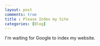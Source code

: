 ```yaml
---
layout: post
comments: true
title : Please Index my Site
categories: [Blog]
---
```


I'm waiting for Google to index my website. 